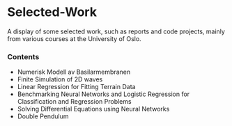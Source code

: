 # Selected-Work
A display of some selected work, such as reports and code projects, mainly from various courses at the University of Oslo.

### Contents

- Numerisk Modell av Basilarmembranen
- Finite Simulation of 2D waves
- Linear Regression for Fitting Terrain Data
- Benchmarking Neural Networks and Logistic Regression for Classification and Regression Problems
- Solving Differential Equations using Neural Networks
- Double Pendulum
